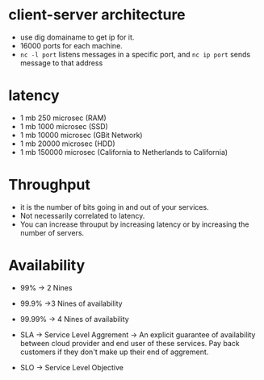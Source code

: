 # client-server architecture
- use dig domainame  to get ip for it.
- 16000 ports for each machine.
- ```nc -l port``` listens messages in a specific port, and ```nc ip port``` sends message to that address

# latency
 - 1 mb 250 microsec (RAM)
 - 1 mb 1000 microsec (SSD)
 - 1 mb 10000 microsec (GBit Network)
 - 1 mb 20000 microsec (HDD)
 - 1 mb 150000 microsec (California to Netherlands to California)

# Throughput
- it is the number of bits going in and out of your services.
- Not necessarily correlated to latency.
- You can increase throuput by increasing latency or by increasing the number of servers.

# Availability
- 99% -> 2 Nines
- 99.9% ->3 Nines of availability
- 99.99% -> 4 Nines of availability

- SLA -> Service Level Aggrement -> An explicit guarantee of availability between cloud provider and end user of these services. Pay back customers if they don't make up their end of aggrement.
- SLO -> Service Level Objective

